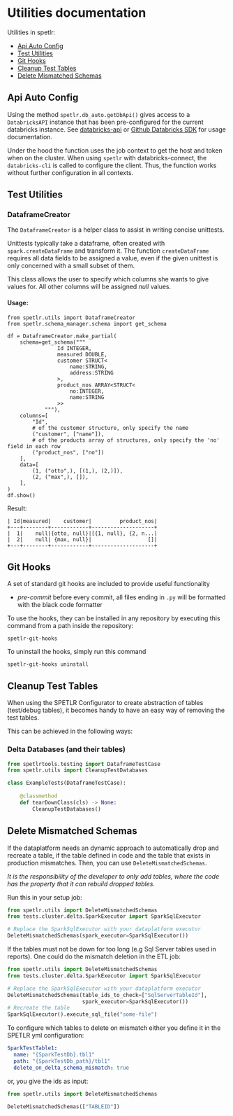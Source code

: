 # Utilities documentation

Utilities in spetlr:

* [Api Auto Config](#api-auto-config)
* [Test Utilities](#test-utilities)
* [Git Hooks](#git-hooks)
* [Cleanup Test Tables](#cleanup-test-tables)
* [Delete Mismatched Schemas](#delete-mismatched-schemas)

## Api Auto Config

Using the method `spetlr.db_auto.getDbApi()` gives access to a 
`DatabricksAPI` instance that has been pre-configured for the 
current databricks instance. See [databricks-api](https://pypi.org/project/databricks-sdk/) or [Github Databricks SDK](https://github.com/databricks/databricks-sdk-py) for usage documentation.

Under the hood the function uses the job context to get the host and token
when on the cluster. When using `spetlr` with databricks-connect, the `databricks-cli` is
called to configure the client. Thus, the function works without further configuration
in all contexts.

## Test Utilities

### DataframeCreator

The `DataframeCreator` is a helper class to assist in writing concise unittests.

Unittests typically take a dataframe, often created with `spark.createDataFrame` and transform it.
The function `createDataFrame` requires all data fields to be assigned a value, even if the given unittest is only concerned with a small subset of them.

This class allows the user to specify which columns she wants to give values for. All other columns will be assigned *null* values.

#### Usage:

```python3
from spetlr.utils import DataframeCreator
from spetlr.schema_manager.schema import get_schema

df = DataframeCreator.make_partial(
    schema=get_schema("""
                Id INTEGER,
                measured DOUBLE,
                customer STRUCT<
                    name:STRING,
                    address:STRING
                >,
                product_nos ARRAY<STRUCT<
                    no:INTEGER,
                    name:STRING
                >>
            """),
    columns=[
        "Id",
        # of the customer structure, only specify the name
        ("customer", ["name"]),
        # of the products array of structures, only specify the 'no' field in each row
        ("product_nos", ["no"])
    ],
    data=[
        (1, ("otto",), [(1,), (2,)]),
        (2, ("max",), []),
    ],
)
df.show()
```
Result:
```
| Id|measured|    customer|         product_nos|
+---+--------+------------+--------------------+
|  1|    null|{otto, null}|[{1, null}, {2, n...|
|  2|    null| {max, null}|                  []|
+---+--------+------------+--------------------+
```

## Git Hooks

A set of standard git hooks are included to provide useful functionality

- *pre-commit* before every commit, all files ending in `.py` will be formatted with the black code formatter

To use the hooks, they can be installed in any repository by executing this command from a path inside the repository:

    spetlr-git-hooks

To uninstall the hooks, simply run this command

    spetlr-git-hooks uninstall

## Cleanup Test Tables
When using the SPETLR Configurator to create abstraction of tables (test/debug tables),
it becomes handy to have an easy way of removing the test tables.

This can be achieved in the following ways:


### Delta Databases (and their tables)

```python
from spetlrtools.testing import DataframeTestCase
from spetlr.utils import CleanupTestDatabases

class ExampleTests(DataframeTestCase):
    
    @classmethod
    def tearDownClass(cls) -> None:
        CleanupTestDatabases()
```

## Delete Mismatched Schemas
If the dataplatform needs an dynamic approach to automatically drop
and recreate a table, if the table defined in code and the table
that exists in production mismatches. Then, you can use `DeleteMismatchedSchemas`.

*It is the responsibility of the developer to only add tables,
where the code has the property that it can rebuild dropped tables.*

Run this in your setup job:

```python
from spetlr.utils import DeleteMismatchedSchemas
from tests.cluster.delta.SparkExecutor import SparkSqlExecutor

# Replace the SparkSqlExecutor with your dataplatform executor
DeleteMismatchedSchemas(spark_executor=SparkSqlExecutor())
```

If the tables must not be down for too long (e.g Sql Server tables used in reports).
One could do the mismatch deletion in the ETL job:

```python
from spetlr.utils import DeleteMismatchedSchemas
from tests.cluster.delta.SparkExecutor import SparkSqlExecutor

# Replace the SparkSqlExecutor with your dataplatform executor
DeleteMismatchedSchemas(table_ids_to_check=["SqlServerTableId"],
                        spark_executor=SparkSqlExecutor())
# Recreate the table
SparkSqlExecutor().execute_sql_file("some-file")
```

To configure which tables to delete on mismatch either you define it in the SPETLR yml configuration:

```yaml
SparkTestTable1:
  name: "{SparkTestDb}.tbl1"
  path: "{SparkTestDb_path}/tbl1"
  delete_on_delta_schema_mismatch: true
```

or, you give the ids as input:

````python
from spetlr.utils import DeleteMismatchedSchemas

DeleteMismatchedSchemas(["TABLEID"])
````
